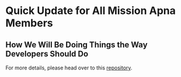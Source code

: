 # Quick Update for All Mission Apna Members

## How We Will Be Doing Things the Way Developers Should Do

For more details, please head over to this [repository](https://github.com/arzuuu-d/missin-apna).
